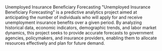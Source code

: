 Unemployed Insurance Beneficiary Forecasting
"Unemployed Insurance Beneficiary Forecasting" is a predictive analytics project aimed at anticipating the number of individuals who will apply for and receive unemployment insurance benefits over a given period. By analyzing historical data, economic indicators, demographic trends, and labor market dynamics, this project seeks to provide accurate forecasts to government agencies, policymakers, and insurance providers, enabling them to allocate resources effectively and plan for future demand.
